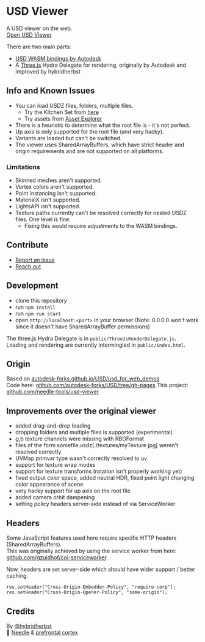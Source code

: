 # USD Viewer

A USD viewer on the web.  
[Open USD Viewer](https://usd-viewer.glitch.me/)  

There are two main parts:  
- [USD WASM bindings by Autodesk](https://autodesk-forks.github.io/USD/usd_for_web_demos/)
- A [Three.js](https://threejs.org/) Hydra Delegate for rendering, originally by Autodesk and improved by hybridherbst

## Info and Known Issues

- You can load USDZ files, folders, multiple files.  
  - Try the Kitchen Set from [here](https://openusd.org/release/dl_kitchen_set.html)
  - Try assets from [Asset Explorer](https://asset-explorer.needle.tools)
- There is a heuristic to determine what the root file is - it's not perfect.  
- Up axis is only supported for the root file (and very hacky).  
- Variants are loaded but can't be switched.  
- The viewer uses SharedArrayBuffers, which have strict header and origin requirements and are not supported on all platforms. 

### Limitations

- Skinned meshes aren't supported. 
- Vertex colors aren't supported. 
- Point instancing isn't supported.  
- MaterialX isn't supported.  
- LightsAPI isn't supported.  
- Texture paths currently can't be resolved correctly for nested USDZ files. One level is fine.
    - Fixing this would require adjustments to the WASM bindings.

## Contribute

- [Report an issue](https://github.com/needle-tools/usd-viewer/issues)  
- [Reach out](https://twitter.com/hybridherbst)

## Development

- clone this repository
- run `npm install`
- run `npm run start`
- open `http://localhost:<port>` in your browser (Note: 0.0.0.0 won't work since it doesn't have SharedArrayBuffer permissions)

The three.js Hydra Delegate is in `public/ThreeJsRenderDelegate.js`.  
Loading and rendering are currently intermingled in `public/index.html`.  

## Origin

Based on [autodesk-forks.github.io/USD/usd_for_web_demos](https://autodesk-forks.github.io/USD/usd_for_web_demos/)  
Code here: [github.com/autodesk-forks/USD/tree/gh-pages](https://github.com/autodesk-forks/USD/tree/gh-pages)
This project: [github.com/needle-tools/usd-viewer](https://github.com/needle-tools/usd-viewer)

## Improvements over the original viewer

- added drag-and-drop loading
- dropping folders and multiple files is supported (experimental)
- g,b texture channels were missing with RBGFormat
- files of the form somefile.usdz[./textures/myTexture.jpg] weren't resolved correctly
- UVMap primvar type wasn't correctly resolved to uv
- support for texture wrap modes
- support for texture transforms (rotation isn't properly working yet)
- fixed output color space, added neutral HDR, fixed point light changing color appearance of scene
- very hacky support for up axis on the root file
- added camera orbit dampening
- setting policy headers server-side instead of via ServiceWorker

## Headers

Some JavaScript features used here require specific HTTP headers (SharedArrayBuffers).  
This was originally achieved by using the service worker from here: [github.com/gzuidhof/coi-serviceworker](https://github.com/gzuidhof/coi-serviceworker/blob/master/coi-serviceworker.js).  

Now, headers are set server-side which should have wider support / better caching.

```
res.setHeader("Cross-Origin-Embedder-Policy", "require-corp");
res.setHeader("Cross-Origin-Opener-Policy", "same-origin");
```

## Credits

By [@hybridherbst](https://twitter.com/hybridherbst)  
🌵 [Needle](https://needle.tools) & [prefrontal cortex](https://prefrontalcortex.de)
